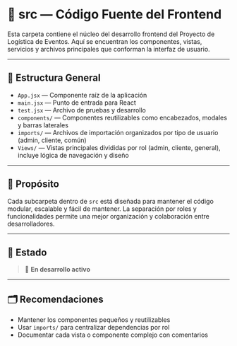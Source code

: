 # 📁 src — Código Fuente del Frontend

Esta carpeta contiene el núcleo del desarrollo frontend del Proyecto de Logística de Eventos. Aquí se encuentran los componentes, vistas, servicios y archivos principales que conforman la interfaz de usuario.

---

## 📂 Estructura General

- `App.jsx` — Componente raíz de la aplicación  
- `main.jsx` — Punto de entrada para React  
- `test.jsx` — Archivo de pruebas y desarrollo  
- `components/` — Componentes reutilizables como encabezados, modales y barras laterales  
- `imports/` — Archivos de importación organizados por tipo de usuario (admin, cliente, común)  
- `Views/` — Vistas principales divididas por rol (admin, cliente, general), incluye lógica de navegación y diseño

---

## 🧩 Propósito

Cada subcarpeta dentro de `src` está diseñada para mantener el código modular, escalable y fácil de mantener. La separación por roles y funcionalidades permite una mejor organización y colaboración entre desarrolladores.

---

## 📌 Estado

> 🚧 **En desarrollo activo** 

---

## 🗂️ Recomendaciones

- Mantener los componentes pequeños y reutilizables  
- Usar `imports/` para centralizar dependencias por rol  
- Documentar cada vista o componente complejo con comentarios

